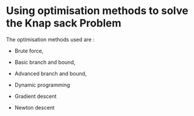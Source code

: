 # Using optimisation methods to solve the Knap sack Problem

The optimisation methods used are : 

- Brute force, 

- Basic branch and bound, 

- Advanced branch and bound, 

- Dynamic programming

- Gradient descent 

- Newton descent 
